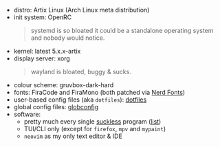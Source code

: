 - distro: Artix Linux (Arch Linux meta distribution)
- init system: OpenRC
	> systemd is so bloated it could be a standalone operating system and nobody would notice.
- kernel: latest 5.x.x-artix
- display server: xorg
	> wayland is bloated, buggy & sucks.
- colour scheme: gruvbox-dark-hard
- fonts: FiraCode and FiraMono (both patched via [Nerd Fonts](https://github.com/ryanoasis/nerd-fonts))
- user-based config files (aka `dotfiles`): [dotfiles](https://github.com/fr9ncis/dotfiles/)
- global config files: [globconfig](https://github.com/fr9ncis/globconfig/)
- software:
	- pretty much every single [suckless](https://suckless.org/) program ([list](https://github.com/fr9ncis/suckless/))
	- TUI/CLI only (except for `firefox`, `mpv` and  `mypaint`)
	- `neovim` as my only text editor & IDE
